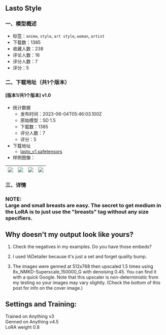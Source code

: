## Lasto Style
### 一、模型概述

- 标签：`anime`, `style`, `art style`, `woman`, `artist`
- 下载数：1385
- 收藏人数：238
- 评论人数：16
- 评分人数：7
- 评分：5

### 二、下载地址（共1个版本）

#### [版本1/共1个版本] v1.0

- 统计数据
  - 发布时间：2023-06-04T05:46:03.100Z
  - 原始模型：SD 1.5
  - 下载数：1385
  - 评分人数：7
  - 评分：5
- 下载地址
  - [lasto_v1.safetensors](https://civitai.com/api/download/models/88890)
- 样例图像：

| <img src="https://image.civitai.com/xG1nkqKTMzGDvpLrqFT7WA/1cddbded-37e0-4129-8348-8303dffcaa0d/width=450/1023788.jpeg" /> | <img src="https://image.civitai.com/xG1nkqKTMzGDvpLrqFT7WA/5a4ec97e-6197-4057-81c5-a6f0768e2788/width=450/1023791.jpeg" /> | <img src="https://image.civitai.com/xG1nkqKTMzGDvpLrqFT7WA/c1c025c7-d892-494f-8e8d-d2f445b4fd36/width=450/1023783.jpeg" /> | <img src="https://image.civitai.com/xG1nkqKTMzGDvpLrqFT7WA/c5601e49-acac-479d-9db9-2de0d2a27f7f/width=450/1023789.jpeg" /> |
| ---- | ---- | ---- | ---- |


### 三、详情
<h3 id="heading-14">NOTE: <br />Large and small breasts are easy. The secret to get medium in the LoRA is to just use the "breasts" tag without any size specifiers.</h3><h2 id="heading-15">Why doesn't my output look like yours?</h2><ol><li><p>Check the negatives in my examples. Do you have those embeds?</p></li><li><p>I used !ADetailer because it's just a set and forget quality bump.</p></li><li><p>The images were genned at 512x768 then upscaled 1.5 times using 8x_NMKD-Superscale_150000_G with denoising 0.45. You can find it with a quick Google. Note that this upscaler is non-deterministic from my testing so your images may vary slightly. (Check the bottom of this post for info on the cover image.)</p></li></ol><h2 id="heading-4542">Settings and Training:</h2><p>Trained on Anything v3<br />Genned on Anything v4.5<br />LoRA weight 0.8</p>